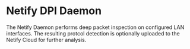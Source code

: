 Netify DPI Daemon
=================

The Netify Daemon performs deep packet inspection on configured LAN interfaces.
The resulting protcol detection is optionally uploaded to the Netify Cloud for
further analysis.
